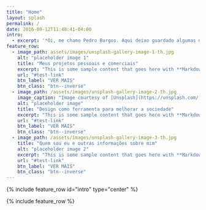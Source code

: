 ```yaml
---
title: "Home"
layout: splash
permalink: /
date: 2016-09-12T11:48:41-04:00
intro:
  - excerpt: '*Oi, me chamo Pedro Burgos. Aqui deixo guardado algumas das minhas ideias e projetos*'
feature_row:
  - image_path: assets/images/unsplash-gallery-image-1-th.jpg
    alt: "placeholder image 1"
    title: "Meus projetos pessoais e comerciais"
    excerpt: "This is some sample content that goes here with **Markdown** formatting."
    url: "#test-link"
    btn_label: "VER MAIS"
    btn_class: "btn--inverse"
  - image_path: /assets/images/unsplash-gallery-image-2-th.jpg
    image_caption: "Image courtesy of [Unsplash](https://unsplash.com/)"
    alt: "placeholder image"
    title: "Design como ferramenta para melhorar a sociedade"
    excerpt: "This is some sample content that goes here with **Markdown** formatting."
    url: "#test-link"
    btn_label: "VER MAIS"
    btn_class: "btn--inverse"
  - image_path: /assets/images/unsplash-gallery-image-3-th.jpg
    title: "Quem sou eu e outras informações sobre mim"
    alt: "placeholder image 2"
    excerpt: "This is some sample content that goes here with **Markdown** formatting."
    url: "#test-link"
    btn_label: "VER MAIS"
    btn_class: "btn--inverse"
---
```


{% include feature_row id="intro" type="center" %}

{% include feature_row %}
